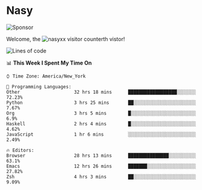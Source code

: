 # Nasy

<!--
<p align="center">
<img height="200" src="https://github-readme-stats.vercel.app/api?username=nasyxx&count_private=true&show_icons=true&theme=dracula&include_all_commits=true"/>
<img height="200" src="https://github-readme-stats.vercel.app/api/top-langs/?username=nasyxx&theme=dracula&hide=html,jupyter+notebook&count_private=true&show_icons=true"/>
</p>

  
----------------
-->

![Sponsor](https://img.shields.io/static/v1.svg?label=Sponsor&message=%E2%9D%A4&logo=GitHub&style=flat&color=pink)
 
Welcome, the ![nasyxx visitor counter](https://count.getloli.com/get/@nasyxx?theme=rule34)th vistor!
 
<!--START_SECTION:waka-->
![Lines of code](https://img.shields.io/badge/From%20Hello%20World%20I%27ve%20Written-599778%20lines%20of%20code-blue)

📊 **This Week I Spent My Time On** 

```text
⌚︎ Time Zone: America/New_York

💬 Programming Languages: 
Other                    32 hrs 18 mins      ██████████████████░░░░░░░   72.23% 
Python                   3 hrs 25 mins       ██░░░░░░░░░░░░░░░░░░░░░░░   7.67% 
Org                      3 hrs 5 mins        █░░░░░░░░░░░░░░░░░░░░░░░░   6.9% 
Haskell                  2 hrs 4 mins        █░░░░░░░░░░░░░░░░░░░░░░░░   4.62% 
JavaScript               1 hr 6 mins         ░░░░░░░░░░░░░░░░░░░░░░░░░   2.49%

🔥 Editors: 
Browser                  28 hrs 13 mins      ███████████████░░░░░░░░░░   63.1% 
Emacs                    12 hrs 26 mins      ███████░░░░░░░░░░░░░░░░░░   27.82% 
Zsh                      4 hrs 3 mins        ██░░░░░░░░░░░░░░░░░░░░░░░   9.09%

```


<!--END_SECTION:waka-->

<!-- ![visitors](https://visitor-badge.laobi.icu/badge?page_id=nasyxx.nasyxx) -->
